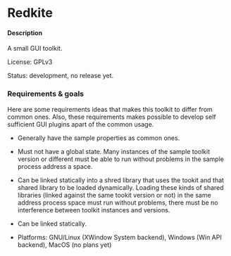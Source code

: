 # Redkite

#### Description

A small GUI toolkit.

License: GPLv3

Status: development, no release yet.

### Requirements & goals

Here are some requirements ideas that makes this
toolkit to differ from common ones. Also, these requirements
makes possible to develop self sufficient GUI plugins apart of the
common usage.

* Generally have the sample properties as common ones.

* Must not have a global state. Many instances
  of the sample toolkit version or different must be able to run without problems
  in the sample process address a space.

* Can be linked statically into a shred library that uses the tookit
  and that shared library to be loaded dynamically.
  Loading these kinds of shared libraries (linked against the same
  tookit version or not) in the same address process space must run
  without problems, there must be no interference between
  toolkit instances and versions.

* Can be linked statically.

* Platforms: GNU/Linux (XWindow System backend), Windows (Win API backend), MacOS (no plans yet)

